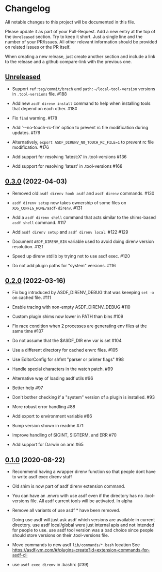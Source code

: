 # Changelog

All notable changes to this project will be documented in this file.

Please update it as part of your Pull-Request. Add a new entry at the top of the `Unreleased` section.
Try to keep it short. Just a single line and the number of your PR/Issues.
All other relevant information should be provided on related issues or the PR itself.

When creating a new release, just create another section and include a link to the release and a
github compare-link with the previous one.

## [Unreleased](https://github.com/asdf-community/asdf-direnv/compare/v0.3.0..master)

- Support `ref:tag/commit/brach` and `path:~/local-tool-version` versions in `.tool-versions`
  file. #188

- Add new `asdf direnv install` command to help when installing tools that depend on each other. #180

- Fix `find` warning. #178

- Add '--no-touch-rc-file' option to prevent rc file modification during updates. #176

- Alternatively, `export ASDF_DIRENV_NO_TOUCH_RC_FILE=1` to prevent rc file modification. #176

- Add support for resolving 'latest:X' in .tool-versions #136

- Add support for resolving 'latest' in .tool-versions #168

## [0.3.0](https://github.com/asdf-community/asdf-direnv/compare/v0.3.0) (2022-04-03)

- Removed old `asdf direnv hook asdf` and `asdf direnv` commands. #130

- `asdf direnv setup` now takes ownership of some files on `XDG_CONFIG_HOME/asdf-direnv`. #131

- Add a `asdf direnv shell` command that acts similar to the shims-based `asdf shell` command. #117

- Add `asdf direnv setup` and `asdf direnv local`. #122 #129

- Document `ASDF_DIRENV_BIN` variable used to avoid doing direnv version resolution. #121

- Speed up direnv stdlib by trying not to use asdf exec. #120

- Do not add plugin paths for "system" versions. #116


## [0.2.0](https://github.com/asdf-community/asdf-direnv/releases/v0.2.0) (2022-03-16)


- Fix bug introduced by ASDF_DIRENV_DEBUG that was keeeping `set -x` on cached file. #111

- Enable tracing with non-empty ASDF_DIRENV_DEBUG #110

- Custom plugin shims now lower in PATH than bins #109

- Fix race condition when 2 processes are generating env files at the same time #107

- Do not assume that the $ASDF_DIR env var is set #104

- Use a different directory for cached envrc files. #105

- Use EditorConfig for shfmt "parser or printer flags" #98

- Handle special characters in the watch patch. #99

- Alternative way of loading asdf utils #96

- Better help #97

- Don't bother checking if a "system" version of a plugin is installed. #93

- More robust error handling #88

- Add export to environment variable #86

- Bump version shown in readme #71

- Improve handling of SIGINT, SIGTERM, and ERR #70

- Add support for Darwin on arm #65


## [0.1.0](https://github.com/asdf-community/asdf-direnv/releases/0.1.0) (2020-08-22)

- Recommend having a wrapper direnv function so that people dont have to write asdf exec direnv stuff

- Old shim is now part of asdf direnv extension command.

- You can have an .envrc with use asdf even if the directory has no .tool-versions file. All asdf current tools will be activated. In alpha

- Remove all variants of use asdf * have been removed.

  Doing use asdf will just ask asdf which versions are available in current directory.
  use asdf local/global were just internal apis and not intended for people to use.
  use asdf tool version was a bad choice since people should store versions on their .tool-versions file.

- Move commands to new asdf `lib/commands/*.bash` location
  See https://asdf-vm.com/#/plugins-create?id=extension-commands-for-asdf-cli

- use `asdf exec direnv` in .bashrc (#39)
